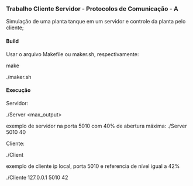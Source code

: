 ### Trabalho Cliente Servidor - Protocolos de Comunicação - A 

Simulação de uma planta tanque em um servidor e controle da planta pelo cliente;

#### Build

Usar o arquivo Makefile ou maker.sh, respectivamente:

make

./maker.sh

#### Execução

Servidor:

./Server <port> <max_output> 

exemplo de servidor na porta 5010 com 40% de abertura máxima: ./Server 5010 40

Cliente: 

./Client <ip> <port> <reference>

exemplo de cliente ip local, porta 5010 e referencia de nível igual a 42%

./Cliente 127.0.0.1 5010 42

